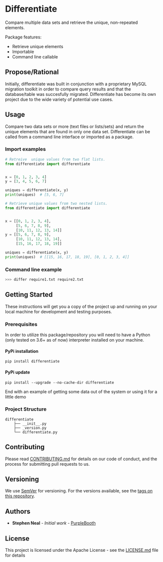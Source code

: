 # Differentiate

Compare multiple data sets and retrieve the unique, non-repeated elements.

Package features:

* Retrieve unique elements
* Importable
* Command line callable

## Propose/Rational
Initially, differentiate was built in conjunction with a proprietary MySQL migration toolkit in order to compare query results and that the database/table was succesfully migrated.  Differentiate has become its own project due to the wide variety of potential use cases.

## Usage
Compare two data sets or more (text files or lists/sets) and return the unique elements that are found in only one data set.  Differentiate can be called from a command line interface or imported as a package.

### Import examples
```python
# Retreive  unique values from two flat lists.
from differentiate import differentiate


x = [0, 1, 2, 3, 4]
y = [3, 4, 5, 6, 7]

uniques = differentiate(x, y)
print(uniques)  # [5, 6, 7]
```

```python
# Retrieve unique values from two nested lists.
from differentiate import differentiate


x = [[0, 1, 2, 3, 4],
     [5, 6, 7, 8, 9],
     [10, 11, 12, 13, 14]]
y = [[5, 6, 7, 8, 9],
     [10, 11, 12, 13, 14],
     [15, 16, 17, 18, 19]]

uniques = differentiate(x, y)
print(uniques)  # [[15, 16, 17, 18, 19], [0, 1, 2, 3, 4]]
```

### Command line example
```bash
>>> differ require1.txt require2.txt
```

## Getting Started

These instructions will get you a copy of the project up and running on your local machine for development and testing purposes.

### Prerequisites

In order to utilize this package/repository you will need to have a Python (only tested on 3.6+ as of now) interpreter installed on your machine.

#### PyPi installation
```
pip install differentiate
```

#### PyPi update
```
pip install --upgrade --no-cache-dir differentiate
```

End with an example of getting some data out of the system or using it for a little demo

### Project Structure

```
differentiate
	├── __init__.py
	├── _version.py
	└── differentiate.py

```

## Contributing

Please read [CONTRIBUTING.md](https://github.com/mrstephenneal/differentiate/CONTRIBUTING.md) for details on our code of conduct, and the process for submitting pull requests to us.

## Versioning

We use [SemVer](http://semver.org/) for versioning. For the versions available, see the [tags on this repository](https://github.com/mrstephenneal/differentiate). 

## Authors

* **Stephen Neal** - *Initial work* - [PurpleBooth](https://github.com/mrstephenneal)

## License

This project is licensed under the Apache License - see the [LICENSE.md](LICENSE.md) file for details
